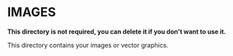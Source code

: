 # IMAGES

**This directory is not required, you can delete it if you don't want to use it.**

This directory contains your images or vector graphics.